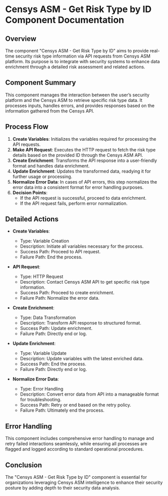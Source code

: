 # Censys ASM - Get Risk Type by ID Component Documentation

## Overview
The component "Censys ASM - Get Risk Type by ID" aims to provide real-time security risk type information via API requests from Censys ASM platform. Its purpose is to integrate with security systems to enhance data enrichment through a detailed risk assessment and related actions.

## Component Summary
This component manages the interaction between the user’s security platform and the Censys ASM to retrieve specific risk type data. It processes inputs, handles errors, and provides responses based on the information gathered from the Censys API.

## Process Flow
1. **Create Variables**: Initializes the variables required for processing the API requests.
2. **Make API Request**: Executes the HTTP request to fetch the risk type details based on the provided ID through the Censys ASM API.
3. **Create Enrichment**: Transforms the API response into a user-friendly format and handles data enrichment.
4. **Update Enrichment**: Updates the transformed data, readying it for further usage or processing.
5. **Normalize Error Data**: In cases of API errors, this step normalizes the error data into a consistent format for error handling purposes.
6. **Decision Points**:
   - If the API request is successful, proceed to data enrichment.
   - If the API request fails, perform error normalization.

## Detailed Actions
- **Create Variables**:
  - Type: Variable Creation
  - Description: Initiate all variables necessary for the process.
  - Success Path: Proceed to API request.
  - Failure Path: End the process.
    
- **API Request**:
  - Type: HTTP Request
  - Description: Contact Censys ASM API to get specific risk type information.
  - Success Path: Proceed to create enrichment.
  - Failure Path: Normalize the error data.

- **Create Enrichment**:
  - Type: Data Transformation
  - Description: Transform API response to structured format.
  - Success Path: Update enrichment.
  - Failure Path: Directly end or log.

- **Update Enrichment**:
  - Type: Variable Update
  - Description: Update variables with the latest enriched data.
  - Success Path: End the process.
  - Failure Path: Directly end or log.

- **Normalize Error Data**:
  - Type: Error Handling
  - Description: Convert error data from API into a manageable format for troubleshooting.
  - Success Path: Retry or end based on the retry policy.
  - Failure Path: Ultimately end the process.

## Error Handling
This component includes comprehensive error handling to manage and retry failed interactions seamlessly, while ensuring all processes are flagged and logged according to standard operational procedures.

## Conclusion
The "Censys ASM - Get Risk Type by ID" component is essential for organizations leveraging Censys ASM intelligence to enhance their security posture by adding depth to their security data analysis.

